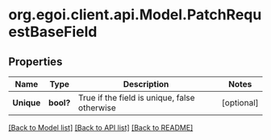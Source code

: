 # org.egoi.client.api.Model.PatchRequestBaseField
## Properties

Name | Type | Description | Notes
------------ | ------------- | ------------- | -------------
**Unique** | **bool?** | True if the field is unique, false otherwise | [optional] 

[[Back to Model list]](../README.md#documentation-for-models) [[Back to API list]](../README.md#documentation-for-api-endpoints) [[Back to README]](../README.md)

